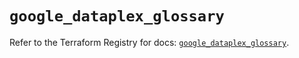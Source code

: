 # `google_dataplex_glossary`

Refer to the Terraform Registry for docs: [`google_dataplex_glossary`](https://registry.terraform.io/providers/hashicorp/google/6.36.1/docs/resources/dataplex_glossary).
